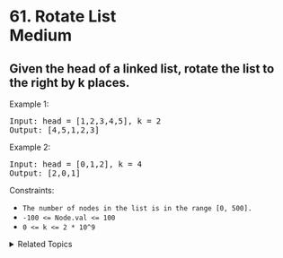 # 61. Rotate List<br> Medium

## Given the head of a linked list, rotate the list to the right by k places.

Example 1:

<pre>
Input: head = [1,2,3,4,5], k = 2
Output: [4,5,1,2,3]
</pre>

Example 2:

<pre>
Input: head = [0,1,2], k = 4
Output: [2,0,1]
</pre>

Constraints:

- `The number of nodes in the list is in the range [0, 500].`
- `-100 <= Node.val <= 100`
- `0 <= k <= 2 * 10^9`

<details>

<summary> Related Topics </summary>

-   `Linked List`

</details>